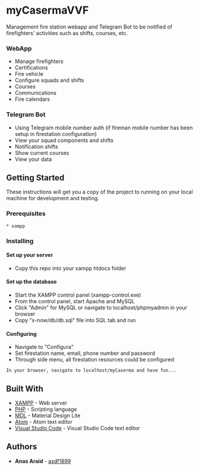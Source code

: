 # myCasermaVVF

Management fire station webapp and Telegram Bot to be notified of firefighters' activities such as shifts, courses, etc.

### WebApp
* Manage firefighters
* Certifications 
* Fire vehicle
* Configure squads and shifts
* Courses
* Communications
* Fire calendars

### Telegram Bot
* Using Telegram mobile number auth (if fireman mobile number has been setup in firestation configuration)
* View your squad components and shifts
* Notification shifts
* Show current courses
* View your data

## Getting Started

These instructions will get you a copy of the project to running on your local machine for development and testing.

### Prerequisites
```
* xampp
```

### Installing

#### Set up your server

* Copy this repo into your xampp htdocs folder

#### Set up the database
* Start the XAMPP control panel (xampp-control.exe)
* From the control panel, start Apache and MySQL
* Click "Admin" for MySQL or navigate to localhost/phpmyadmin in your browser
* Copy "s-now/db/db.sql" file into SQL tab and run

#### Configuring
* Navigate to "Configura"
* Set firestation name, email, phone number and password
* Through side menu, all firestation resources could be configured 

```
In your browser, navigate to localhost/myCaserma and have fun...
```

## Built With

* [XAMPP](https://www.apachefriends.org/it/index.html) - Web server
* [PHP](http://php.net/manual/it/intro-whatis.php) - Scripting language
* [MDL](https://getmdl.io/) - Material Design Lite
* [Atom](https://atom.io/) - Atom text editor
* [Visual Studio Code](https://code.visualstudio.com/) - Visual Studio Code text editor

## Authors

* **Anas Araid** - [asdf1899](https://github.com/asdf1899)